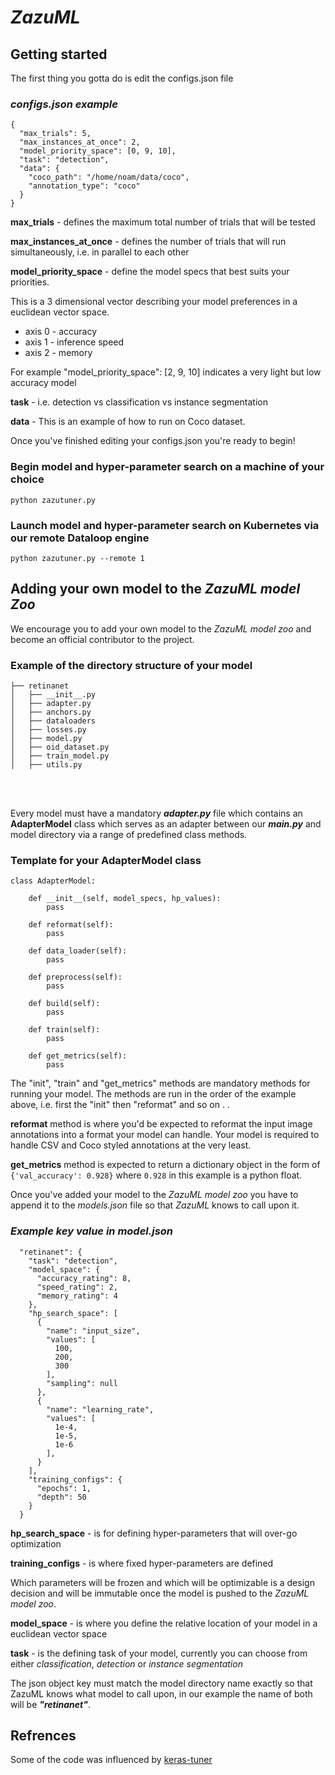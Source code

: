 # ***ZazuML***

## Getting started

The first thing you gotta do is edit the configs.json file

### *configs.json example*
```
{
  "max_trials": 5,
  "max_instances_at_once": 2,
  "model_priority_space": [0, 9, 10],
  "task": "detection",
  "data": {
    "coco_path": "/home/noam/data/coco",
    "annotation_type": "coco"
  }
}
```
**max_trials** - defines the maximum total number of trials that will be tested

**max_instances_at_once** - defines the number of trials that will run simultaneously, 
i.e. in parallel to each other

**model_priority_space** -  define the model specs that best suits your priorities.

This is a 3 dimensional vector describing your model preferences in a euclidean vector space.

- axis 0 - accuracy
- axis 1 - inference speed
- axis 2 - memory

For example "model_priority_space": [2, 9, 10] indicates a very light but low accuracy model

**task** - i.e. detection vs classification vs instance segmentation

**data** - This is an example of how to run on Coco dataset.

Once you've finished editing your configs.json you're ready to begin!

### Begin model and hyper-parameter search on a machine of your choice
```
python zazutuner.py
```
### Launch model and hyper-parameter search on Kubernetes via our remote Dataloop engine
```
python zazutuner.py --remote 1
```

## Adding your own model to the ***ZazuML*** *model Zoo*
We encourage you to add your own model to the *ZazuML model zoo* and become an 
official contributor to the project. 

### Example of the directory structure of your model
```
├── retinanet
│   ├── __init__.py
│   ├── adapter.py
│   ├── anchors.py
│   ├── dataloaders
│   ├── losses.py
│   ├── model.py
│   ├── oid_dataset.py
│   ├── train_model.py
│   ├── utils.py
```
<br/><br/>    

Every model must have a mandatory ***adapter.py*** file which contains an **AdapterModel** 
class which serves as an adapter between our ***main.py*** and model directory via a range of 
predefined class methods.

### Template for your AdapterModel class
```
class AdapterModel:

    def __init__(self, model_specs, hp_values):
        pass

    def reformat(self):
        pass

    def data_loader(self):
        pass

    def preprocess(self):
        pass

    def build(self):
        pass
        
    def train(self):
        pass
        
    def get_metrics(self):
        pass
```
The "init", "train" and "get_metrics" methods are mandatory methods for running your model. 
The methods are run in the order of the example above, i.e. first the "init" then "reformat" and so on . . 

**reformat** method is where you'd be expected to reformat the input image annotations into a format your
model can handle. Your model is required to handle CSV and Coco styled annotations at the very least.

**get_metrics** method is expected to return a dictionary object in the form of `{'val_accuracy': 0.928}` 
where `0.928` in this example is a python float.

Once you've added your model to the *ZazuML model zoo* you have to append it to the 
*models.json* file so that *ZazuML* knows to call upon it. 

### *Example key value in model.json*

```
  "retinanet": {
    "task": "detection",
    "model_space": {
      "accuracy_rating": 8,
      "speed_rating": 2,
      "memory_rating": 4
    },
    "hp_search_space": [
      {
        "name": "input_size",
        "values": [
          100,
          200,
          300
        ],
        "sampling": null
      },
      {
        "name": "learning_rate",
        "values": [
          1e-4,
          1e-5,
          1e-6
        ],
      }
    ],
    "training_configs": {
      "epochs": 1,
      "depth": 50
    }
  }
```

**hp_search_space** - is for defining hyper-parameters that will over-go optimization 

**training_configs** - is where fixed hyper-parameters are defined

Which parameters will be frozen and which will be optimizable is a design decision 
and will be immutable once the model is pushed to the *ZazuML model zoo*.

**model_space** - is where you define the relative location of your model in a euclidean vector space

**task** - is the defining task of your model, currently you can choose from either 
*classification*, *detection* or *instance segmentation*

The json object key must match the model directory name exactly so that
ZazuML knows what model to call upon, in our example the name of 
both will be ***"retinanet"***.


## Refrences
Some of the code was influenced by [keras-tuner](https://github.com/keras-team/keras-tuner)
